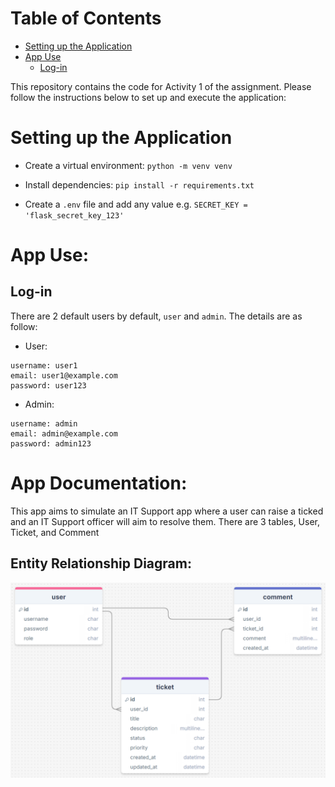 # Table of Contents

- [Setting up the Application](#setting-up-the-application)
- [App Use](#app-use)
  - [Log-in](#log-in)

This repository contains the code for Activity 1 of the assignment. Please follow the instructions below to set up and execute the application:

# Setting up the Application

- Create a virtual environment: `python -m venv venv`

- Install dependencies: `pip install -r requirements.txt`

- Create a `.env` file and add any value e.g. `SECRET_KEY = 'flask_secret_key_123'`

# App Use:

## Log-in

There are 2 default users by default, `user` and `admin`. The details are as follow:

- User:

```
username: user1
email: user1@example.com
password: user123
```

- Admin:

```
username: admin
email: admin@example.com
password: admin123
```

# App Documentation:

This app aims to simulate an IT Support app where a user can raise a ticked and an IT Support officer will aim to resolve them. There are 3 tables, User, Ticket, and Comment

## Entity Relationship Diagram:

![ERD](./documentation/erd.png)
